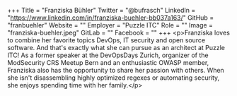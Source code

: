 +++
Title = "Franziska Bühler"
Twitter = "@bufrasch"
LinkedIn = "https://www.linkedin.com/in/franziska-buehler-bb037a163/"
GitHub = "franbuehler"
Website = ""
Employer = "Puzzle ITC"
Role = ""
Image = "franziska-buehler.jpeg"
GitLab = ""
Facebook = ""
+++
&lt;p&gt;Franziska loves to combine her favorite topics DevOps, IT security and open source software. And that&#39;s exactly what she can pursue as an architect at Puzzle ITC! As a former speaker at the DevOpsDays Zurich, organizer of the ModSecurity CRS Meetup Bern and an enthusiastic OWASP member, Franziska also has the opportunity to share her passion with others. When she isn&#39;t disassembling highly optimized regexes or automating security, she enjoys spending time with her family.&lt;/p&gt;